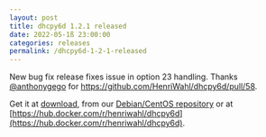 ```yaml
---
layout: post
title: dhcpy6d 1.2.1 released
date: 2022-05-1ß 23:00:00
categories: releases
permalink: /dhcpy6d-1-2-1-released
---
```


New bug fix release fixes issue in option 23 handling. Thanks [@anthonygego](https://github.com/anthonygego) for https://github.com/HenriWahl/dhcpy6d/pull/58.

Get it at [download](/download), from our [Debian/CentOS repository](/debian-and-redhat-centos-stable-repositories-available) or at [https://hub.docker.com/r/henriwahl/dhcpy6d](https://hub.docker.com/r/henriwahl/dhcpy6d).
